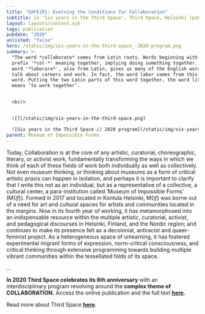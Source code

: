 ```yaml
---
title: "SAFE{R}: Evolving the Conditions for Collaboration"
subtitle: in 'Six years in the Third Space', Third Space, Helsinki (published online)
layout: layouts/content.njk
tags: publication
pubdate: "2020"
unlisted: "false"
hero: /static/img/six-years-in-the-third-space_-2020-program.png
summary: >-
  "The word *collaborate* comes from Latin roots. Words beginning with the
  prefix '*col-*' meaning together, implying doing something together. The root
  word '*laborare*', also from Latin, gives us many of the English words used to
  talk about careers and work. In fact, the word labor comes from this root
  word. Putting the two Latin parts of this word together, the word literally
  means ‘to work together’.


  <br/>


  ![](/static/img/six-years-in-the-third-space.png)

  ![Six years in the Third Space // 2020 program](/static/img/six-years-in-the-third-space_-2020-program.png)
parent: Museum of Impossible Forms
---
```

Today, Collaboration is at the core of any artistic, curatorial, choreographic, literary, or activist work, fundamentally transforming the ways in which we think of each of these fields of work both individually as well as collectively. Not even museum thinking, or thinking about museums as a form of critical artistic praxis can happen in isolation, and perhaps it is important to clarify that I write this not as an individual, but as a representative of a collective, a cultural center, a para-institution called ‘Museum of Impossible Forms’ (M{*if*}). Formed in 2017 and located in Kontula Helsinki, M{*if*} was borne out of a need for art and cultural spaces for artists and communities located in the margins. Now in its fourth year of working, it has metamorphosed into an indispensable resource within the multiple artistic, curatorial, activist, and pedagogical discourses in Helsinki, Finland, and the Nordic region; and continues to make its presence felt as a decolonial, antiracist and queer-feminist project. As a heterogeneous space of unlearning, it has fostered experimental migrant forms of expression, norm-critical consciousness, and critical thinking through extensive programming towards building multiple vibrant communities within the tessellated folds of its space.
<br/>

...

**​In 2020 Third Space celebrates its 6th anniversary** with an interdisciplinary program revolving around the **complex theme of COLLABORATION.** Access the online publication and the full text **[here](https://6yearsinthe3rdspace.com/contributions/SAFE_R_Evolving-the-Conditions-for-Collaboration-Or-From-Safer-Spaces-to-Safer-People).**

Read more about Third Space **[here](<  http://www.th1rdspac3.com/2020.html>).**